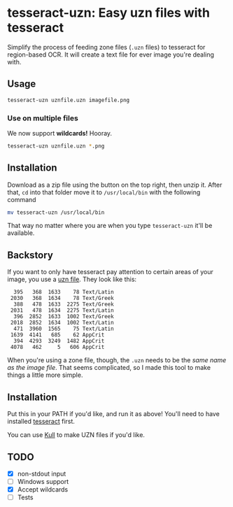 # tesseract-uzn: Easy uzn files with tesseract

Simplify the process of feeding zone files (`.uzn` files) to tesseract for region-based OCR. It will create a text file for ever image you're dealing with.

## Usage

```bash
tesseract-uzn uznfile.uzn imagefile.png
```

### Use on multiple files

We now support **wildcards!** Hooray.

```bash
tesseract-uzn uznfile.uzn *.png
```

## Installation

Download as a zip file using the button on the top right, then unzip it. After that, `cd` into that folder move it to `/usr/local/bin` with the following command

```bash
mv tesseract-uzn /usr/local/bin
```

That way no matter where you are when you type `tesseract-uzn` it'll be available.

## Backstory

If you want to only have tesseract pay attention to certain areas of your image, you use a [uzn file](https://github.com/OpenGreekAndLatin/greek-dev/wiki/uzn-format). They look like this:

```
  395   368  1633    78 Text/Latin
 2030   368  1634    78 Text/Greek
  388   478  1633  2275 Text/Greek
 2031   478  1634  2275 Text/Latin
  396  2852  1633  1002 Text/Greek
 2018  2852  1634  1002 Text/Latin
  471  3960  1565    75 Text/Latin
 1639  4141   685    62 AppCrit
  394  4293  3249  1482 AppCrit
 4078   462     5   606 AppCrit
```

When you're using a zone file, though, the `.uzn` needs to be the *same name as the image file*. That seems complicated, so I made this tool to make things a little more simple.

## Installation

Put this in your PATH if you'd like, and run it as above! You'll need to have installed [tesseract](https://github.com/tesseract-ocr/tesseract) first.

You can use [Kull](https://jsoma.github.io/kull/) to make UZN files if you'd like.

## TODO

* [X] non-stdout input
* [ ] Windows support
* [X] Accept wildcards
* [ ] Tests
